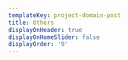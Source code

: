 ```yaml
---
templateKey: project-domain-post
title: Others
displayOnHeader: true
displayOnHomeSlider: false
displayOrder: '9'
---
```


